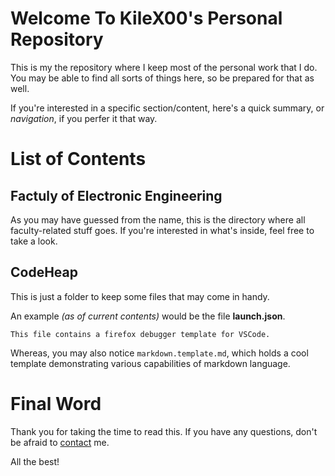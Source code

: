
# Welcome To KileX00's Personal Repository

This is my the repository where I keep most of the personal work that I do. You may be able to find all sorts of things here, so be prepared for that as well.

If you're interested in a specific section/content, here's a quick summary, or *navigation*, if you perfer it that way.

# List of Contents

## Factuly of Electronic Engineering

As you may have guessed from the name, this is the directory where all faculty-related stuff goes. If you're interested in what's inside, feel free to take a look.

## CodeHeap

This is just a folder to keep some files that may come in handy. 


An example *(as of current contents)* would be the file **launch.json**.

	This file contains a firefox debugger template for VSCode.

Whereas, you may also notice `markdown.template.md`, which holds a cool template demonstrating various capabilities of markdown language.


# Final Word

Thank you for taking the time to read this. If you have any questions, don't be afraid to [contact](mailto:it.kristijan.jovic@gmail.com/?subject=Github%20Contact%20Redirect) me.

All the best!
